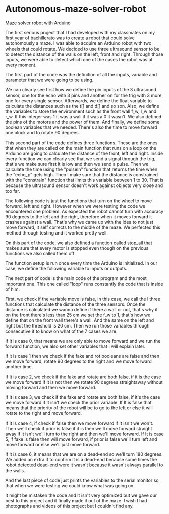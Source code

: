 # Autonomous-maze-solver-robot
Maze solver robot with Arduino

The first serious project that I had developed with my classmates on my first year of bachillerato was to create a robot that could solve autonomously a maze. I was able to acquire an Arduino robot with two wheels that could rotate. We decided to use three ultrasound sensor to be to detect the distance of the walls on the left, front and right. Through those inputs, we were able to detect which one of the cases the robot was at every moment.

The first part of the code was the definition of all the inputs, variable and parameter that we were going to be using.

We can clearly see first how we define the pin inputs of the 3 ultrasound sensor, one for the echo with 3 pins and another on for the trig with 3 more, one for every single sensor.
Afterwards, we define the float variable to calculate the distances such as the t[] and d[] and so son. Also, we define the variables to store the environment such as the front wall f_w, l_w and r_w. If this integer was 1 it was a wall if it was a 0 it wasn't. We also defined the pins of the motors and the power of them. And finally, we define some boolean variables that we needed. There's also the time to move forward one block and to rotate 90 degrees.

This second part of the code defines three functions. These are the ones that when they are called on the main function that runs on a loop on the Arduino are going to calculate the distance of the front, left and right. Inside every function we can clearly see that we send a signal through the trig, that's we make sure first it is low and then we send a pulse. Then we calculate the time using the "pulseIn" function that returns the time when the "echo_p" gets high. Then I make sure that the distance is constrained with the "constrain" function that limits this variable between 1 to 30. That is because the ultrasound sensor doesn't work against objects very close and too far.

The following code is just the functions that turn on the wheel to move forward, left and right. However when we were testing the code we encountered one problem. As expected the robot cannot turn with accuracy 90 degrees to the left and the right, therefore when it moves forward it crashes against a wall. That's why we came up with the idea to not just move forward, it self corrects to the middle of the maze. We perfected this method through testing and it worked pretty well.

On this part of the code, we also defined a function called stop_all that makes sure that every motor is stopped even though on the previous functions we also called them off

The function setup is run once every time the Arduino is initialized. In our case, we define the following variable to inputs or outputs.

The next part of code is the main code of the program and the most important one. This one called "loop" runs constantly the code that is inside of him.

First, we check if the variable move is false, in this case, we call the l three functions that calculate the distance of the three sensors. Once the distance is calculated we wanna define if there a wall or not, that's why if on the front there's less than 25 cm we set the f_w to 1, that's how we define that on the front wall there's a wall. And the same on the left and right but the threshold is 20 cm. Then we run those variables through consecutive if to know on what of the 7 cases we are.

If It is case 0, that means we are only able to move forward and we run the forward function, we also set other variables that I will explain later.

If it is case 1 then we check if the fake and rot booleans are false and then we move forward, rotate 90 degrees to the right and we move forward another time.

If It is case 2, we check if the fake and rotate are both false, if it is the case we move forward if it is not then we rotate 90 degrees straightaway without moving forward and then we move forward.

If It is case 3, we check if the fake and rotate are both false, if it's the case we move forward if it isn't we check the prior variable. If It is false that means that the priority of the robot will be to go to the left or else it will rotate to the right and move forward.

If It is case 4, if check if false then we move forward if It isn't we won't. Then we'll check if prior is false if it is then we'll move forward straight away if it isn't we'll turn to the right and then we'll move forward.
If It is case 5, if fake is false then will move forward, if prior is false we'll turn left and move forward or else we'll just move forward.

If it is case 6, it means that we are on a dead-end so we'll turn 180 degrees. We added an extra if to confirm it is a dead-end because some times the robot detected dead-end were it wasn't because it wasn't always parallel to the walls.

And the last piece of code just prints the variables to the serial monitor so that when we were testing we could know what was going on.

It might be mistaken the code and It isn't very optimized but we gave our best to this project and it finally made it out of the maze. I wish I had photographs and videos of this project but I couldn't find any.
